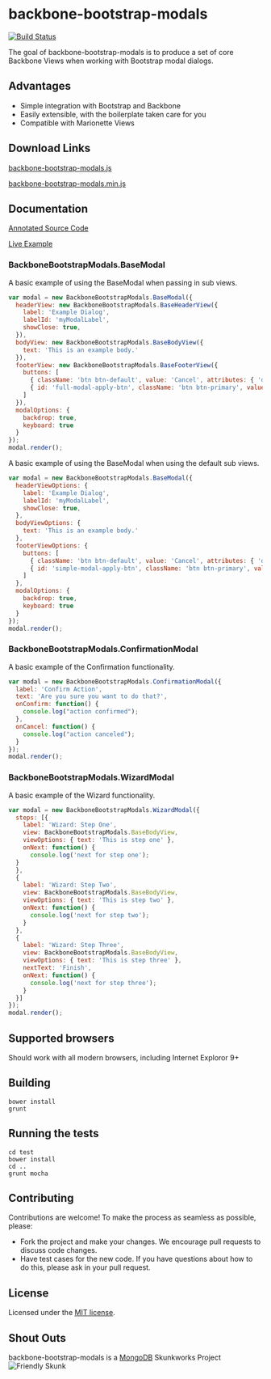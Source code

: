 backbone-bootstrap-modals
=========================
[![Build Status](https://travis-ci.org/leafygreen/backbone-bootstrap-modals.svg?branch=master)](https://travis-ci.org/leafygreen/backbone-bootstrap-modals)

The goal of backbone-bootstrap-modals is to produce a set of core Backbone Views
when working with Bootstrap modal dialogs.

## Advantages

- Simple integration with Bootstrap and Backbone
- Easily extensible, with the boilerplate taken care for you
- Compatible with Marionette Views

## Download Links

[backbone-bootstrap-modals.js](https://raw.githubusercontent.com/leafygreen/backbone-bootstrap-modals/master/lib/backbone-bootstrap-modals.js)

[backbone-bootstrap-modals.min.js](https://raw.githubusercontent.com/leafygreen/backbone-bootstrap-modals/master/lib/backbone-bootstrap-modals.min.js)

## Documentation

[Annotated Source Code](http://leafygreen.github.io/backbone-bootstrap-modals/docs/backbone-bootstrap-modals.html)

[Live Example](http://leafygreen.github.io/backbone-bootstrap-modals/example.html)

### BackboneBootstrapModals.BaseModal

A basic example of using the BaseModal when passing in sub views.

```javascript
var modal = new BackboneBootstrapModals.BaseModal({
  headerView: new BackboneBootstrapModals.BaseHeaderView({
    label: 'Example Dialog',
    labelId: 'myModalLabel',
    showClose: true,
  }),
  bodyView: new BackboneBootstrapModals.BaseBodyView({
    text: 'This is an example body.'
  }),
  footerView: new BackboneBootstrapModals.BaseFooterView({
    buttons: [
      { className: 'btn btn-default', value: 'Cancel', attributes: { 'data-dismiss': 'modal', 'aria-hidden': 'true' }},
      { id: 'full-modal-apply-btn', className: 'btn btn-primary', value: 'Apply' }
    ]
  }),
  modalOptions: {
    backdrop: true,
    keyboard: true
  }
});
modal.render();
```

A basic example of using the BaseModal when using the default sub views.

```javascript
var modal = new BackboneBootstrapModals.BaseModal({
  headerViewOptions: {
    label: 'Example Dialog',
    labelId: 'myModalLabel',
    showClose: true,
  },
  bodyViewOptions: {
    text: 'This is an example body.'
  },
  footerViewOptions: {
    buttons: [
      { className: 'btn btn-default', value: 'Cancel', attributes: { 'data-dismiss': 'modal', 'aria-hidden': 'true' }},
      { id: 'simple-modal-apply-btn', className: 'btn btn-primary', value: 'Apply' }
    ]
  },
  modalOptions: {
    backdrop: true,
    keyboard: true
  }
});
modal.render();
```

### BackboneBootstrapModals.ConfirmationModal

A basic example of the Confirmation functionality.

```javascript
var modal = new BackboneBootstrapModals.ConfirmationModal({
  label: 'Confirm Action',
  text: 'Are you sure you want to do that?',
  onConfirm: function() {
    console.log("action confirmed");
  },
  onCancel: function() {
    console.log("action canceled");
  }
});
modal.render();
```

### BackboneBootstrapModals.WizardModal

A basic example of the Wizard functionality.

```javascript
var modal = new BackboneBootstrapModals.WizardModal({
  steps: [{
    label: 'Wizard: Step One',
    view: BackboneBootstrapModals.BaseBodyView,
    viewOptions: { text: 'This is step one' },
    onNext: function() {
      console.log('next for step one');
  }
  },
  {
    label: 'Wizard: Step Two',
    view: BackboneBootstrapModals.BaseBodyView,
    viewOptions: { text: 'This is step two' },
    onNext: function() {
      console.log('next for step two');
    }
  },
  {
    label: 'Wizard: Step Three',
    view: BackboneBootstrapModals.BaseBodyView,
    viewOptions: { text: 'This is step three' },
    nextText: 'Finish',
    onNext: function() {
      console.log('next for step three');
    }
  }]
});
modal.render();
```

## Supported browsers

Should work with all modern browsers, including Internet Exploror 9+

## Building

```
bower install
grunt
```

## Running the tests

```
cd test
bower install
cd ..
grunt mocha
```

## Contributing

Contributions are welcome! To make the process as seamless as possible, please:

* Fork the project and make your changes. We encourage pull requests to discuss code changes.
* Have test cases for the new code. If you have questions about how to do this, please ask in your pull request.


## License
Licensed under the [MIT license](LICENSE-MIT "MIT License").

## Shout Outs

backbone-bootstrap-modals is a [MongoDB](http://www.mongodb.com) Skunkworks Project
![Friendly Skunk](http://s12.postimg.org/fxmtcosx9/skunkworks2.jpg)
